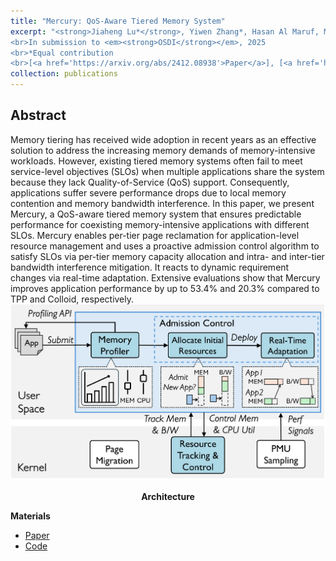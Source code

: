 ```yaml
---
title: "Mercury: QoS-Aware Tiered Memory System"
excerpt: "<strong>Jiaheng Lu*</strong>, Yiwen Zhang*, Hasan Al Maruf, Minseo Park, Yunxuan Tang, Fan Lai, Mosharaf Chowdhury.
<br>In submission to <em><strong>OSDI</strong></em>, 2025
<br>*Equal contribution
<br>[<a href='https://arxiv.org/abs/2412.08938'>Paper</a>], [<a href='https://github.com/SymbioticLab/Mercury'>Code</a>]"
collection: publications
---
```


[//]: # (<b>Jiaheng Lu*</b>, Yiwen Zhang, Hasan Maruf, Minseo Park, Yunxuan Tang, Rita Gupta, Fan Lai, Mosharaf Chowdhury.)

[//]: # (<br>In submission to <em>OSDI</em>, 2025)

[//]: # (<br>* Equal contribution)

[//]: # (<br>[[Paper]&#40;#&#41;], [[Code]&#40;#&#41;])
<h2>Abstract</h2>
Memory tiering has received wide adoption in recent years as an effective solution to address the increasing memory demands of memory-intensive workloads. However, existing tiered memory systems often fail to meet service-level objectives (SLOs) when multiple applications share the system because they lack Quality-of-Service (QoS) support. Consequently, applications suffer severe performance drops due to local memory contention and memory bandwidth interference.
In this paper, we present Mercury, a QoS-aware tiered memory system that ensures predictable performance for coexisting memory-intensive applications with different SLOs. Mercury enables per-tier page reclamation for application-level resource management and uses a proactive admission control algorithm to satisfy SLOs via per-tier memory capacity allocation and intra- and inter-tier bandwidth interference mitigation. It reacts to dynamic requirement changes via real-time adaptation. Extensive evaluations show that Mercury improves application performance by up to 53.4% and 20.3% compared to TPP and Colloid, respectively.
<br>
<img src='/images/mercury_overview_new.png'>
<p><center><b>Architecture</b></center></p>

**Materials**
<ul>
<li><a href="https://arxiv.org/abs/2412.08938">Paper</a></li>
<li><a href="https://github.com/SymbioticLab/Mercury">Code</a></li>
</ul>

